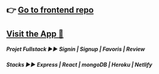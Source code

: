 

## 👉 [Go to frontend repo](https://github.com/Yiyi41/GamePad-frontend)
## [Visit the App 👀](https://my-projet-gamepad.netlify.app/)

*<h5 align="left">Projet Fullstack ▶︎▶︎ Signin | Signup | Favoris | Review</h5>*
*<h5 align="left">Stacks ▶︎▶︎ Express | React | mongoDB | Heroku | Netlify  </h5>*
